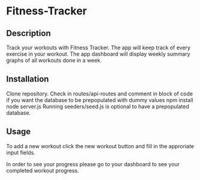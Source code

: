 # Fitness-Tracker

## Description
Track your workouts with Fitness Tracker. The app will keep track of every exercise in your workout. The app dashboard will display weekly summary graphs of all workouts done in a week.

## Installation
Clone repository.
Check in routes/api-routes and comment in block of code if you want the database to be prepopulated with dummy values
npm install
node server.js
Running seeders/seed.js is optional to have a prepopulated database.

## Usage
To add a new workout click the new workout button and fill in the approriate input fields. 

In order to see your progress please go to your dashboard to see your completed workout progress.

